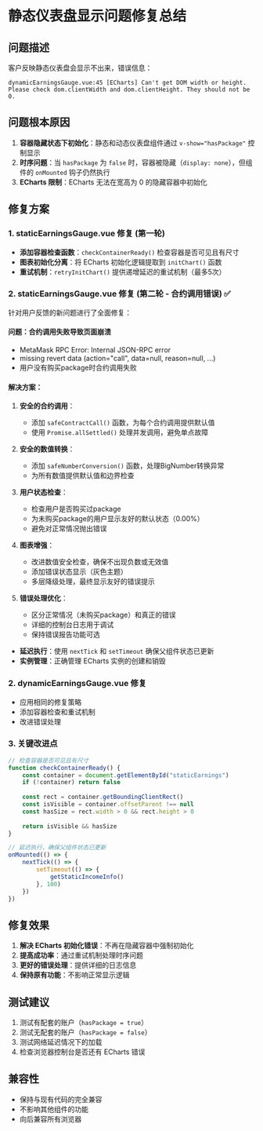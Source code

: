 # 静态仪表盘显示问题修复总结

## 问题描述
客户反映静态仪表盘会显示不出来，错误信息：
```
dynamicEarningsGauge.vue:45 [ECharts] Can't get DOM width or height. Please check dom.clientWidth and dom.clientHeight. They should not be 0.
```

## 问题根本原因
1. **容器隐藏状态下初始化**：静态和动态仪表盘组件通过 `v-show="hasPackage"` 控制显示
2. **时序问题**：当 `hasPackage` 为 `false` 时，容器被隐藏（`display: none`），但组件的 `onMounted` 钩子仍然执行
3. **ECharts 限制**：ECharts 无法在宽高为 0 的隐藏容器中初始化

## 修复方案

### 1. staticEarningsGauge.vue 修复 (第一轮)
- **添加容器检查函数**：`checkContainerReady()` 检查容器是否可见且有尺寸
- **图表初始化分离**：将 ECharts 初始化逻辑提取到 `initChart()` 函数
- **重试机制**：`retryInitChart()` 提供递增延迟的重试机制（最多5次）

### 2. staticEarningsGauge.vue 修复 (第二轮 - 合约调用错误) ✅
针对用户反馈的新问题进行了全面修复：

#### 问题：合约调用失败导致页面崩溃
- MetaMask RPC Error: Internal JSON-RPC error
- missing revert data (action="call", data=null, reason=null, ...)
- 用户没有购买package时合约调用失败

#### 解决方案：
1. **安全的合约调用**：
   - 添加 `safeContractCall()` 函数，为每个合约调用提供默认值
   - 使用 `Promise.allSettled()` 处理并发调用，避免单点故障

2. **安全的数值转换**：
   - 添加 `safeNumberConversion()` 函数，处理BigNumber转换异常
   - 为所有数值提供默认值和边界检查

3. **用户状态检查**：
   - 检查用户是否购买过package
   - 为未购买package的用户显示友好的默认状态（0.00%）
   - 避免对正常情况抛出错误

4. **图表增强**：
   - 改进数值安全检查，确保不出现负数或无效值
   - 添加错误状态显示（灰色主题）
   - 多层降级处理，最终显示友好的错误提示

5. **错误处理优化**：
   - 区分正常情况（未购买package）和真正的错误
   - 详细的控制台日志用于调试
   - 保持错误报告功能可选
- **延迟执行**：使用 `nextTick` 和 `setTimeout` 确保父组件状态已更新
- **实例管理**：正确管理 ECharts 实例的创建和销毁

### 2. dynamicEarningsGauge.vue 修复
- 应用相同的修复策略
- 添加容器检查和重试机制
- 改进错误处理

### 3. 关键改进点
```javascript
// 检查容器是否可见且有尺寸
function checkContainerReady() {
    const container = document.getElementById("staticEarnings")
    if (!container) return false
    
    const rect = container.getBoundingClientRect()
    const isVisible = container.offsetParent !== null
    const hasSize = rect.width > 0 && rect.height > 0
    
    return isVisible && hasSize
}

// 延迟执行，确保父组件状态已更新
onMounted(() => {
    nextTick(() => {
        setTimeout(() => {
            getStaticIncomeInfo()
        }, 100)
    })
})
```

## 修复效果
1. **解决 ECharts 初始化错误**：不再在隐藏容器中强制初始化
2. **提高成功率**：通过重试机制处理时序问题
3. **更好的错误处理**：提供详细的日志信息
4. **保持原有功能**：不影响正常显示逻辑

## 测试建议
1. 测试有配套的账户（`hasPackage = true`）
2. 测试无配套的账户（`hasPackage = false`）
3. 测试网络延迟情况下的加载
4. 检查浏览器控制台是否还有 ECharts 错误

## 兼容性
- 保持与现有代码的完全兼容
- 不影响其他组件的功能
- 向后兼容所有浏览器
